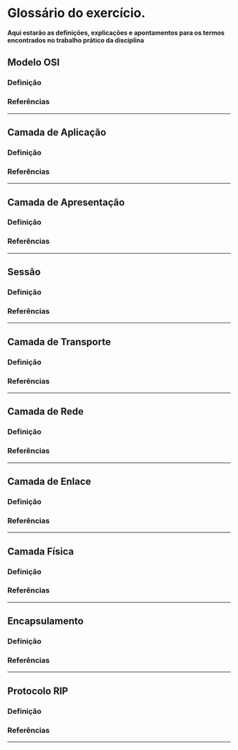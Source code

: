 # Glossário do exercício.
**Aqui estarão as definições, explicações e apontamentos para os termos encontrados no trabalho prático da disciplina**

## Modelo OSI
### Definição
### Referências
***
## Camada de Aplicação
### Definição
### Referências
***
## Camada de Apresentação
### Definição
### Referências
***
## Sessão
### Definição
### Referências
***
## Camada de Transporte
### Definição
### Referências
***
## Camada de Rede
### Definição
### Referências
***
## Camada de Enlace 
### Definição
### Referências
***
## Camada Física
### Definição
### Referências
***
## Encapsulamento
### Definição
### Referências
***
## Protocolo RIP
### Definição
### Referências
***
